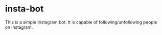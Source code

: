 # insta-bot
This is a simple Instagram bot. It is capable of following/unfollowing people on instagram.
